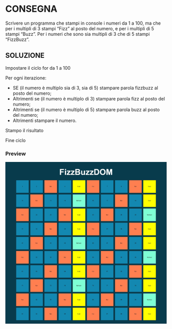 # CONSEGNA

Scrivere un programma che stampi in console i numeri da 1 a 100, ma che per i multipli di 3 stampi “Fizz” al posto del numero, e per i multipli di 5 stampi “Buzz”.
 Per i numeri che sono sia multipli di 3 che di 5 stampi “FizzBuzz”.

## SOLUZIONE

Impostare il ciclo for da 1 a 100

Per ogni iterazione: 
- SE 
    (il numero è multiplo sia di 3, sia di 5) stampare parola fizzbuzz al posto del numero;
- Altrimenti se 
    (il numero è multiplo di 3) stampare parola fizz al posto del numero;
- Altrimenti se 
    (il numero è multiplo di 5) stampare parola buzz al posto del numero;
- Altrimenti 
    stampare il numero. 

Stampo il risultato

Fine ciclo

### Preview 

![preview](img/preview.png)